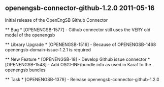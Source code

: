 openengsb-connector-github-1.2.0 2011-05-16
---------------------------------------------------------------------

Initial release of the OpenEngSB Github Connector

** Bug
    * [OPENENGSB-1577] - Github connector still uses the VERY old model of the openengsb

** Library Upgrade
    * [OPENENGSB-1516] - Because of OPENENGSB-1468 openengsb-domain-issue-1.2.1 is required

** New Feature
    * [OPENENGSB-18] - Develop Github issue connector
    * [OPENENGSB-1548] - Add OSGI-INF/bundle.info as used in Karaf to the openengsb bundles

** Task
    * [OPENENGSB-1379] - Release openengsb-connector-github-1.2.0


